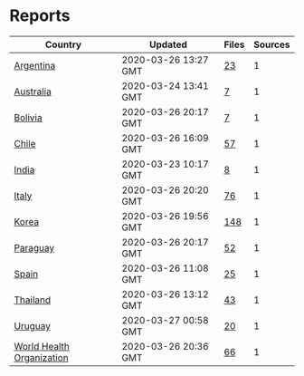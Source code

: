 # Reports

| Country | Updated | Files | Sources |
| --- | --- | --- | --- |
| [Argentina](ar/README.md) | 2020-03-26 13:27 GMT | [23](ar/README.md) | 1 |
| [Australia](au/README.md) | 2020-03-24 13:41 GMT | [7](au/README.md) | 1 |
| [Bolivia](bo/README.md) | 2020-03-26 20:17 GMT | [7](bo/README.md) | 1 |
| [Chile](cl/README.md) | 2020-03-26 16:09 GMT | [57](cl/README.md) | 1 |
| [India](in/README.md) | 2020-03-23 10:17 GMT | [8](in/README.md) | 1 |
| [Italy](it/README.md) | 2020-03-26 20:20 GMT | [76](it/README.md) | 1 |
| [Korea](kr/README.md) | 2020-03-26 19:56 GMT | [148](kr/README.md) | 1 |
| [Paraguay](py/README.md) | 2020-03-26 20:17 GMT | [52](py/README.md) | 1 |
| [Spain](es/README.md) | 2020-03-26 11:08 GMT | [25](es/README.md) | 1 |
| [Thailand](th/README.md) | 2020-03-26 13:12 GMT | [43](th/README.md) | 1 |
| [Uruguay](uy/README.md) | 2020-03-27 00:58 GMT | [20](uy/README.md) | 1 |
| [World Health Organization](who/README.md) | 2020-03-26 20:36 GMT | [66](who/README.md) | 1 |

